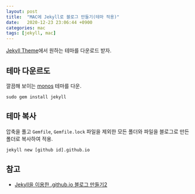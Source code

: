 ```yaml
---
layout: post
title:  "MAC에 Jekyll로 블로그 만들기(테마 적용)"
date:   2020-12-23 23:06:44 +0900
categories: mac
tags: [jekyll, mac]
---
```


[Jekyll Theme](http://jekyllthemes.org/)에서 원하는 테마를 다운로드 받자.

## 테마 다운르도
깔끔해 보이는 [monos](http://jekyllthemes.org/themes/monos) 테마를 다운.
```
sudo gem install jekyll
```


## 테마 복사
압축을 풀고 `Gemfile`, `Gemfile.lock` 파일을 제외한 모든 폴더와 파일을 블로그로 만든 폴더로 복사하여 적용.

```
jekyll new [github id].github.io
```


## 참고
* [Jekyll을 이용한 .github.io 블로그 만들기2](https://gmlwjd9405.github.io/2017/10/06/Jekyll-github.io-blog-2.html)